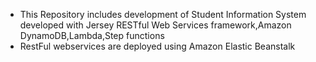 * This Repository includes development of Student Information System developed with Jersey RESTful Web Services framework,Amazon DynamoDB,Lambda,Step functions
*  RestFul webservices are deployed using Amazon Elastic Beanstalk
